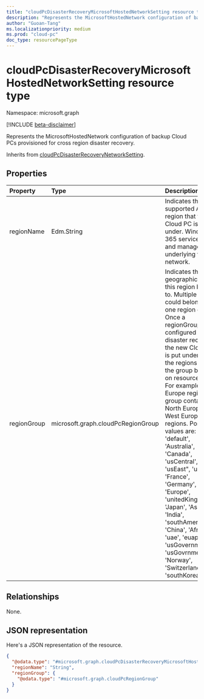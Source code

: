 ```yaml
---
title: "cloudPcDisasterRecoveryMicrosoftHostedNetworkSetting resource type"
description: "Represents the MicrosoftHostedNetwork configuration of backup Cloud PCs provisioned for cross region disaster recovery."
author: "Guoan-Tang"
ms.localizationpriority: medium
ms.prod: "cloud-pc"
doc_type: resourcePageType
---
```


# cloudPcDisasterRecoveryMicrosoftHostedNetworkSetting resource type

Namespace: microsoft.graph

[!INCLUDE [beta-disclaimer](../../includes/beta-disclaimer.md)]

Represents the MicrosoftHostedNetwork configuration of backup Cloud PCs provisioned for cross region disaster recovery.

Inherits from [cloudPcDisasterRecoveryNetworkSetting](cloudpcdisasterrecoverynetworksetting.md).

## Properties

|Property|Type|Description|
|:---|:---|:---|
|regionName|Edm.String|Indicates the supported Azure region that the new Cloud PC is put under. Windows 365 service create and manage the underlying virtual network.|
|regionGroup|microsoft.graph.cloudPcRegionGroup|Indicates the logic geographic group this region belongs to. Multiple regions could belong to one region group. Once a regionGroup was configured for disaster recovery, the new Cloud PC is put under one of the regions under the group based on resource status. For example, Europe region group contains North Europe and West Europe regions. Possible values are: 'default', 'Australia', 'Canada', 'usCentral', 'usEast", 'usWest', 'France', 'Germany', 'Europe', 'unitedKingdom', 'Japan', 'Asia', 'India', 'southAmerica', 'China', 'Africa', 'uae', 'euap', 'usGovernment', 'usGovrnmentDod', 'Norway', 'Switzerland' and 'southKorea'.|

## Relationships

None.

## JSON representation

Here's a JSON representation of the resource.
<!-- {
  "blockType": "resource",
  "@odata.type": "microsoft.graph.cloudPcDisasterRecoveryMicrosoftHostedNetworkSetting"
}
-->

``` json
{
  "@odata.type": "#microsoft.graph.cloudPcDisasterRecoveryMicrosoftHostedNetworkSetting",
  "regionName": "String",
  "regionGroup": {
    "@odata.type": "#microsoft.graph.cloudPcRegionGroup"
  }
}
```
